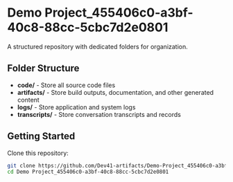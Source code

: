 # Demo Project_455406c0-a3bf-40c8-88cc-5cbc7d2e0801
A structured repository with dedicated folders for organization.

## Folder Structure

- **code/** - Store all source code files
- **artifacts/** - Store build outputs, documentation, and other generated content
- **logs/** - Store application and system logs
- **transcripts/** - Store conversation transcripts and records

## Getting Started

Clone this repository:
```bash
git clone https://github.com/Dev41-artifacts/Demo-Project_455406c0-a3bf-40c8-88cc-5cbc7d2e0801
cd Demo Project_455406c0-a3bf-40c8-88cc-5cbc7d2e0801
```
